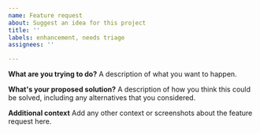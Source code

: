 ```yaml
---
name: Feature request
about: Suggest an idea for this project
title: ''
labels: enhancement, needs triage
assignees: ''

---
```


**What are you trying to do?**
A description of what you want to happen.

**What's your proposed solution?**
A description of how you think this could be solved, including any alternatives that you considered.

**Additional context**
Add any other context or screenshots about the feature request here.
